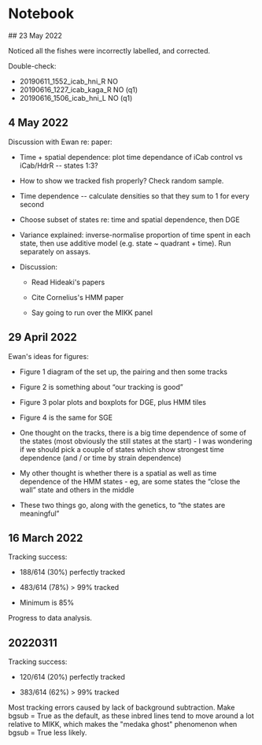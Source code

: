 # Notebook

## 23 May 2022

Noticed all the fishes were incorrectly labelled, and corrected.

Double-check:

- 20190611_1552_icab_hni_R NO
- 20190616_1227_icab_kaga_R NO (q1)
- 20190616_1506_icab_hni_L NO (q1)

## 4 May 2022

Discussion with Ewan re: paper:

* Time + spatial dependence: plot time dependance of iCab control vs iCab/HdrR -- states 1:3?

* How to show we tracked fish properly? Check random sample. 

* Time dependence -- calculate densities so that they sum to 1 for every second

* Choose subset of states re: time and spatial dependence, then DGE

* Variance explained: inverse-normalise proportion of time spent in each state, then use additive model (e.g. state ~ quadrant + time). Run separately on assays.

* Discussion: 

    - Read Hideaki's papers

    - Cite Cornelius's HMM paper

    - Say going to run over the MIKK panel

## 29 April 2022

Ewan's ideas for figures:

* Figure 1 diagram of the set up, the pairing and then some tracks

* Figure 2 is something about “our tracking is good”

* Figure 3 polar plots and boxplots for DGE, plus HMM tiles

* Figure 4 is the same for SGE

* One thought on the tracks, there is a big time dependence of some of the states (most obviously the still states at the start) - I was wondering if we should pick a couple of states which show strongest time dependence (and / or time by strain dependence)

* My other thought is whether there is a spatial as well as time dependence of the HMM states - eg, are some states the “close the wall” state and others in the middle

* These two things go, along with the genetics, to “the states are meaningful”

## 16 March 2022

Tracking success:

* 188/614 (30%) perfectly tracked

* 483/614 (78%) > 99% tracked

* Minimum is 85%

Progress to data analysis.

## 20220311

Tracking success: 

* 120/614 (20%) perfectly tracked

* 383/614 (62%) > 99% tracked

Most tracking errors caused by lack of background subtraction.
Make bgsub = True as the default, as these inbred lines tend to move around a lot relative to MIKK, which makes the "medaka ghost" phenomenon when bgsub = True less likely.

